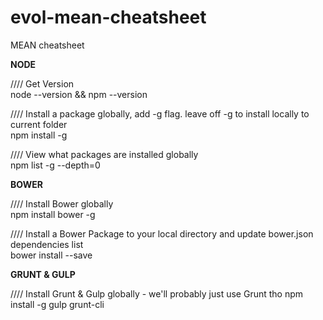 # evol-mean-cheatsheet
MEAN cheatsheet


<strong>NODE</strong>

////  Get Version<br>
node --version && npm --version

////  Install a package globally, add -g flag.  leave off -g to install locally to current folder<br>
npm install <packagename> -g


//// View what packages are installed globally<br>
npm list -g --depth=0



<strong>BOWER</strong>

////  Install Bower globally<br>
npm install bower -g

////  Install a Bower Package to your local directory and update bower.json dependencies  list <br>
bower install <packagename> --save




<strong>GRUNT & GULP</strong>

////  Install Grunt & Gulp globally - we'll probably just use Grunt tho
npm install -g gulp grunt-cli
